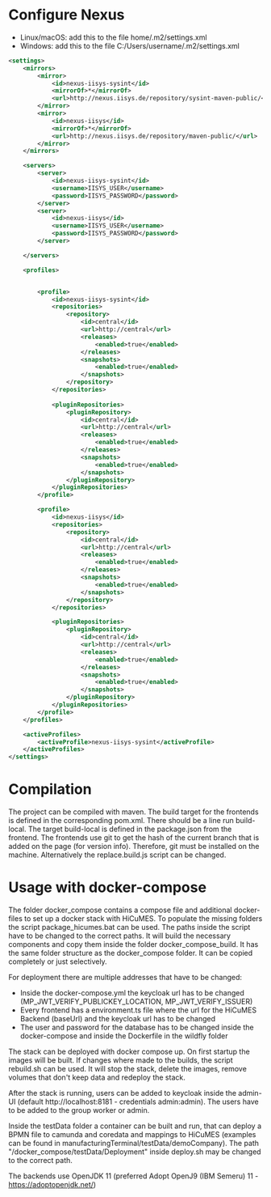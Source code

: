 # Configure Nexus
* Linux/macOS: add this to the file home/.m2/settings.xml
* Windows: add this to the file C:/Users/username/.m2/settings.xml
```xml
<settings>
    <mirrors>
        <mirror>
            <id>nexus-iisys-sysint</id>
            <mirrorOf>*</mirrorOf>
            <url>http://nexus.iisys.de/repository/sysint-maven-public/</url>
        </mirror>
        <mirror>
            <id>nexus-iisys</id>
            <mirrorOf>*</mirrorOf>
            <url>http://nexus.iisys.de/repository/maven-public/</url>
        </mirror>
    </mirrors>

    <servers>
        <server>
            <id>nexus-iisys-sysint</id>
            <username>IISYS_USER</username>
            <password>IISYS_PASSWORD</password>
        </server>
        <server>
            <id>nexus-iisys</id>
            <username>IISYS_USER</username>
            <password>IISYS_PASSWORD</password>
        </server>

    </servers>

    <profiles>


        <profile>
            <id>nexus-iisys-sysint</id>
            <repositories>
                <repository>
                    <id>central</id>
                    <url>http://central</url>
                    <releases>
                        <enabled>true</enabled>
                    </releases>
                    <snapshots>
                        <enabled>true</enabled>
                    </snapshots>
                </repository>
            </repositories>
            
            <pluginRepositories>
                <pluginRepository>
                    <id>central</id>
                    <url>http://central</url>
                    <releases>
                        <enabled>true</enabled>
                    </releases>
                    <snapshots>
                        <enabled>true</enabled>
                    </snapshots>
                </pluginRepository>
            </pluginRepositories>
        </profile>

        <profile>
            <id>nexus-iisys</id>
            <repositories>
                <repository>
                    <id>central</id>
                    <url>http://central</url>
                    <releases>
                        <enabled>true</enabled>
                    </releases>
                    <snapshots>
                        <enabled>true</enabled>
                    </snapshots>
                </repository>
            </repositories>

            <pluginRepositories>
                <pluginRepository>
                    <id>central</id>
                    <url>http://central</url>
                    <releases>
                        <enabled>true</enabled>
                    </releases>
                    <snapshots>
                        <enabled>true</enabled>
                    </snapshots>
                </pluginRepository>
            </pluginRepositories>
        </profile>
    </profiles>

    <activeProfiles>
        <activeProfile>nexus-iisys-sysint</activeProfile>
    </activeProfiles>
</settings>
```
# Compilation
The project can be compiled with maven. The build target for the frontends is defined in the corresponding pom.xml. There should be a line
<arguments>run build-local</arguments>. The target build-local is defined in the package.json from the frontend.
The frontends use git to get the hash of the current branch that is added on the page (for version info). Therefore, git must be installed on the machine.
Alternatively the replace.build.js script can be changed.

# Usage with docker-compose
The folder docker_compose contains a compose file and additional docker-files to set up a docker stack with HiCuMES. To populate the missing folders the script package_hicumes.bat can be used. The paths inside the script have to be changed to the correct paths. It will build the necessary components and copy them inside the folder docker_compose_build. It has the same folder structure as the docker_compose folder. It can be copied completely or just selectively.

For deployment there are multiple addresses that have to be changed:
* Inside the docker-compose.yml the keycloak url has to be changed (MP_JWT_VERIFY_PUBLICKEY_LOCATION, MP_JWT_VERIFY_ISSUER)
* Every frontend has a environment.ts file where the url for the HiCuMES Backend (baseUrl) and the keycloak url has to be changed
* The user and password for the database has to be changed inside the docker-compose and inside the Dockerfile in the wildfly folder

The stack can be deployed with docker compose up. On first startup the images will be built. If changes where made to the builds, the script rebuild.sh can be used. It will stop the stack, delete the images, remove volumes that don't keep data and redeploy the stack.

After the stack is running, users can be added to keycloak inside the admin-UI (default http://localhost:8181 - credentials admin:admin). The users have to be added to the group worker or admin.

Inside the testData folder a container can be built and run, that can deploy a BPMN file to camunda and coredata and mappings to HiCuMES (examples can be found in manufacturingTerminal/testData/demoCompany). The path "/docker_compose/testData/Deployment" inside deploy.sh may be changed to the correct path.

The backends use OpenJDK 11 (preferred Adopt OpenJ9 (IBM Semeru) 11 - https://adoptopenjdk.net/)
